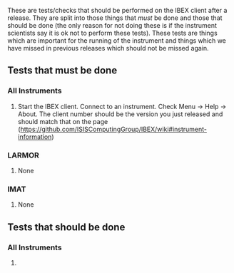 These are tests/checks that should be performed on the IBEX client after a release. They are split into those things that *must* be done and those that should be done (the only reason for not doing these is if the instrument scientists say it is ok not to perform these tests). These tests are things which are important for the running of the instrument and things which we have missed in previous releases which should not be missed again.

## Tests that must be done

### All Instruments

1. Start the IBEX client. Connect to an instrument. Check Menu -> Help -> About. The client number should be the version you just released and should match that on the page (https://github.com/ISISComputingGroup/IBEX/wiki#instrument-information)

### LARMOR

1. None

### IMAT

1. None

## Tests that should be done

### All Instruments

1. 
